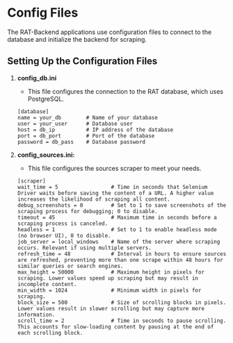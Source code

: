 # Config Files

The RAT-Backend applications use configuration files to connect to the database and initialize the backend for scraping.

## Setting Up the Configuration Files

1. **config_db.ini**
   - This file configures the connection to the RAT database, which uses PostgreSQL.
   
   ```
   [database]
   name = your_db        # Name of your database
   user = your_user      # Database user
   host = db_ip          # IP address of the database
   port = db_port        # Port of the database
   password = db_pass    # Database password
   ```

2. **config_sources.ini:**
   - This file configures the sources scraper to meet your needs.
   ```
   [scraper]
   wait_time = 5                 # Time in seconds that Selenium Driver waits before saving the content of a URL. A higher value increases the likelihood of scraping all content.
   debug_screenshots = 0         # Set to 1 to save screenshots of the scraping process for debugging; 0 to disable.
   timeout = 45                  # Maximum time in seconds before a scraping process is canceled.
   headless = 1                  # Set to 1 to enable headless mode (no browser UI), 0 to disable.
   job_server = local_windows    # Name of the server where scraping occurs. Relevant if using multiple servers.
   refresh_time = 48             # Interval in hours to ensure sources are refreshed, preventing more than one scrape within 48 hours for similar queries or search engines.
   max_height = 50000            # Maximum height in pixels for scraping. Lower values speed up scraping but may result in incomplete content.
   min_width = 1024              # Minimum width in pixels for scraping.
   block_size = 500              # Size of scrolling blocks in pixels. Lower values result in slower scrolling but may capture more information.
   scroll_time = 2               # Time in seconds to pause scrolling. This accounts for slow-loading content by pausing at the end of each scrolling block.
   ```   